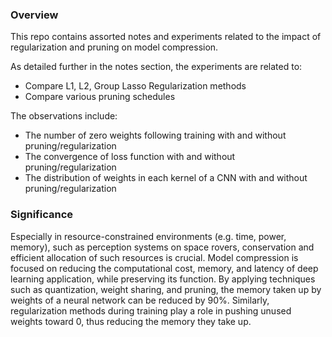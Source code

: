 ### Overview

This repo contains assorted notes and experiments related to the impact of regularization and pruning on model compression.

As detailed further in the notes section, the experiments are related to:
- Compare L1, L2, Group Lasso Regularization methods
- Compare various pruning schedules

The observations include:
- The number of zero weights following training with and without pruning/regularization
- The convergence of loss function with and without pruning/regularization
- The distribution of weights in each kernel of a CNN with and without pruning/regularization

### Significance

Especially in resource-constrained environments (e.g. time, power, memory), such as perception systems on space rovers, conservation and efficient allocation of such resources is crucial. Model compression is focused on reducing the computational cost, memory, and latency of deep learning application, while preserving its function. By applying techniques such as quantization, weight sharing, and pruning, the memory taken up by weights of a neural network can be reduced by 90%. Similarly, regularization methods during training play a role in pushing unused weights toward 0, thus reducing the memory they take up.
